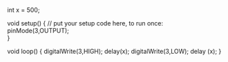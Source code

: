 int x = 500;

void setup() {
  // put your setup code here, to run once:
pinMode(3,OUTPUT);    
}

void loop() {
digitalWrite(3,HIGH);
delay(x);
digitalWrite(3,LOW);
delay (x);
}
